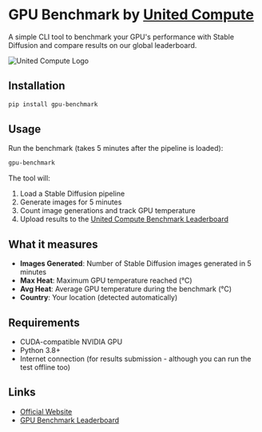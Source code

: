 # GPU Benchmark by [United Compute](https://www.unitedcompute.ai)

A simple CLI tool to benchmark your GPU's performance with Stable Diffusion and compare results on our global leaderboard.

![United Compute Logo](https://www.unitedcompute.ai/logo.png)

## Installation

```bash
pip install gpu-benchmark
```

## Usage

Run the benchmark (takes 5 minutes after the pipeline is loaded):

```bash
gpu-benchmark
```

The tool will:
1. Load a Stable Diffusion pipeline
2. Generate images for 5 minutes
3. Count image generations and track GPU temperature
4. Upload results to the [United Compute Benchmark Leaderboard](https://www.unitedcompute.ai/gpu-benchmark)

## What it measures

- **Images Generated**: Number of Stable Diffusion images generated in 5 minutes
- **Max Heat**: Maximum GPU temperature reached (°C)
- **Avg Heat**: Average GPU temperature during the benchmark (°C)
- **Country**: Your location (detected automatically)

## Requirements

- CUDA-compatible NVIDIA GPU
- Python 3.8+
- Internet connection (for results submission - although you can run the test offline too)

## Links

- [Official Website](https://www.unitedcompute.ai)
- [GPU Benchmark Leaderboard](https://www.unitedcompute.ai/gpu-benchmark)